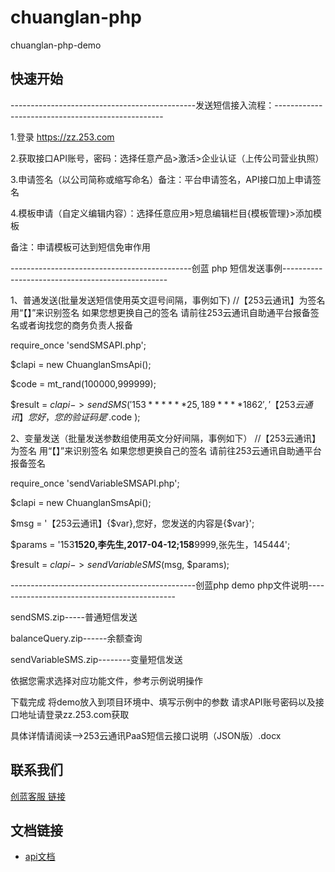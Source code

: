 # chuanglan-php
chuanglan-php-demo

## 快速开始

----------------------------------------------发送短信接入流程：--------------------------------------------------

1.登录 https://zz.253.com

2.获取接口API账号，密码：选择任意产品>激活>企业认证（上传公司营业执照）

3.申请签名（以公司简称或缩写命名）备注：平台申请签名，API接口加上申请签名

4.模板申请（自定义编辑内容）：选择任意应用>短息编辑栏目{模板管理}>添加模板  


备注：申请模板可达到短信免审作用


---------------------------------------------创蓝 php 短信发送事例-------------------------------------------------

1、普通发送(批量发送短信使用英文逗号间隔，事例如下)
//【253云通讯】为签名 用“【】”来识别签名 如果您想更换自己的签名 请前往253云通讯自助通平台报备签名或者询找您的商务负责人报备

require_once 'sendSMSAPI.php';

$clapi  = new ChuanglanSmsApi();

$code = mt_rand(100000,999999);

$result = $clapi->sendSMS('153******25,189****1862','【253云通讯】您好，您的验证码是'.$code ); 

2、变量发送（批量发送参数组使用英文分好间隔，事例如下）
 //【253云通讯】为签名 用“【】”来识别签名 如果您想更换自己的签名 请前往253云通讯自助通平台报备签名
 
require_once 'sendVariableSMSAPI.php';

$clapi  = new ChuanglanSmsApi();

$msg = '【253云通讯】{$var},您好，您发送的内容是{$var}';

$params = '153****1520,李先生,2017-04-12;158****9999,张先生，145444';

$result = $clapi->sendVariableSMS($msg, $params);

----------------------------------------------创蓝php demo php文件说明---------------------------------------------

sendSMS.zip-----普通短信发送

balanceQuery.zip------余额查询

sendVariableSMS.zip--------变量短信发送 

依据您需求选择对应功能文件，参考示例说明操作

下载完成 将demo放入到项目环境中、填写示例中的参数 请求API账号密码以及接口地址请登录zz.253.com获取

具体详情请阅读-->253云通讯PaaS短信云接口说明（JSON版）.docx

## 联系我们



[创蓝客服 链接](https://kefu253.udesk.cn/im_client/?web_plugin_id=47820={"name":"github"})



## 文档链接
- [api文档](https://www.253.com/#/document/1)
